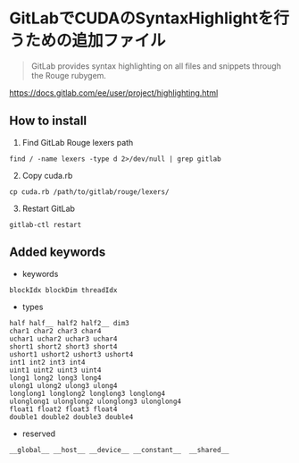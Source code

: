 # GitLabでCUDAのSyntaxHighlightを行うための追加ファイル

> GitLab provides syntax highlighting on all files and snippets through the Rouge rubygem.

https://docs.gitlab.com/ee/user/project/highlighting.html

## How to install

1. Find GitLab Rouge lexers path
```
find / -name lexers -type d 2>/dev/null | grep gitlab
```

2. Copy cuda.rb
```
cp cuda.rb /path/to/gitlab/rouge/lexers/
```

3. Restart GitLab
```
gitlab-ctl restart
```


## Added keywords

- keywords
```cuda
blockIdx blockDim threadIdx
```

- types
```cuda
half half__ half2 half2__ dim3
char1 char2 char3 char4
uchar1 uchar2 uchar3 uchar4
short1 short2 short3 short4
ushort1 ushort2 ushort3 ushort4
int1 int2 int3 int4
uint1 uint2 uint3 uint4
long1 long2 long3 long4
ulong1 ulong2 ulong3 ulong4
longlong1 longlong2 longlong3 longlong4
ulonglong1 ulonglong2 ulonglong3 ulonglong4
float1 float2 float3 float4
double1 double2 double3 double4
```

- reserved
```cuda
__global__ __host__ __device__ __constant__  __shared__
```
